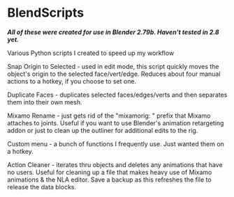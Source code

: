 # BlendScripts

***All of these were created for use in Blender 2.79b. Haven't tested in 2.8 yet.***

Various Python scripts I created to speed up my workflow

Snap Origin to Selected - used in edit mode, this script quickly moves the object's origin to the selected face/vert/edge. Reduces about four manual actions to a hotkey, if you choose to set one.

Duplicate Faces - duplicates selected faces/edges/verts and then separates them into their own mesh. 

Mixamo Rename - just gets rid of the "mixamorig: " prefix that Mixamo attaches to joints. Useful if you want to use Blender's animation retargeting addon or just to clean up the outliner for additional edits to the rig.

Custom menu - a bunch of functions I frequently use. Just wanted them on a hotkey.

Action Cleaner - iterates thru objects and deletes any animations that have no users. Useful for cleaning up a file that makes heavy use of Mixamo animations & the NLA editor. Save a backup as this refreshes the file to release the data blocks.
